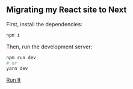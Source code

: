 ## Migrating my React site to Next

First, install the dependencies:

```bash
npm i
```

Then, run the development server:
```bash
npm run dev
# or
yarn dev
```
[Run It](https://abidalwassie.vercel.app/)
